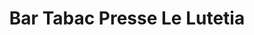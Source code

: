 ---
title: "Bar Tabac Presse Le Lutetia"
url: /boulogne-sur-mer/bar-tabac-presse-le-lutetia/
shop: tabac
---
